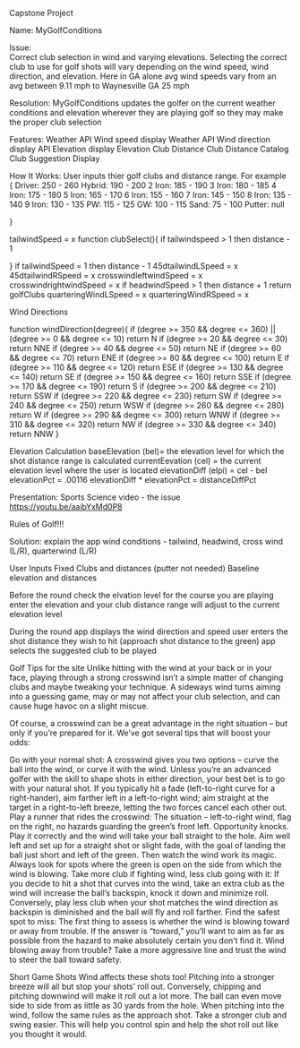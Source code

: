 Capstone Project

Name: MyGolfConditions

Issue:  
Correct club selection in wind and varying elevations.  Selecting the 
correct club to use for golf shots will vary depending on the wind 
speed, wind direction, and elevation. Here in GA alone avg wind speeds 
vary from an avg between 9.11 mph to Waynesville GA 25 mph

Resolution: MyGolfConditions updates the golfer on the 
current weather conditions and elevation wherever they are playing 
golf so they may make the proper club selection

Features:
Weather API Wind speed display
Weather API Wind direction display
API Elevation display
Elevation Club Distance
Club Distance Catalog
Club Suggestion Display


How It Works:
User inputs thier golf clubs and distance range. For example
{
    Driver: 250 - 260
    Hybrid: 190 - 200
    2 Iron: 185 - 190
    3 Iron: 180 - 185
    4 Iron: 175 - 180
    5 Iron: 165 - 170
    6 Iron: 155 - 160
    7 Iron: 145 - 150
    8 Iron: 135 - 140
    9 Iron: 130 - 135
    PW:     115 - 125
    GW:     100 - 115
    Sand:   75 - 100
    Putter: null
    
}

tailwindSpeed = x
function clubSelect(){
    if tailwindspeed > 1 then distance - 1 
     
} 
if tailwindSpeed = 1 then distance - 1
45dtailwindLSpeed = x
45dtailwindRSpeed = x
crosswindleftwindSpeed = x
crosswindrightwindSpeed = x
if headwindSpeed > 1 then distance + 1 
return golfClubs
quarteringWindLSpeed = x
quarteringWindRSpeed = x

Wind Directions

function windDirection(degree){
    if (degree >= 350 && degree <= 360) || 
        (degree >= 0 && degree <= 10)
    return N 
    if (degree >= 20 && degree <= 30)
    return NNE 
    if (degree >= 40 && degree <= 50)
    return NE 
    if (degree >= 60 && degree <= 70)
    return ENE 
    if (degree >= 80 && degree <= 100)
    return E 
    if (degree >= 110 && degree <= 120)
    return ESE 
    if (degree >= 130 && degree <= 140)
    return SE 
    if (degree >= 150 && degree <= 160)
    return SSE 
    if (degree >= 170 && degree <= 190)
    return S 
    if (degree >= 200 && degree <= 210)
    return SSW 
    if (degree >= 220 && degree <= 230)
    return SW 
    if (degree >= 240 && degree <= 250)
    return WSW 
    if (degree >= 260 && degree <= 280)
    return W 
    if (degree >= 290 && degree <= 300)
    return WNW 
    if (degree >= 310 && degree <= 320)
    return NW 
    if (degree >= 330 && degree <= 340)
    return NNW 
}
    




Elevation Calculation
baseElevation (bel)= the elevation level for which the shot distance range is calculated
currentEevation (cel) = the current elevation level where the user is located
elevationDiff (elpi) = cel - bel 
elevationPct = .00116
elevationDiff * elevationPct = distanceDiffPct




Presentation:
Sports Science video - the issue
https://youtu.be/aaibYxMd0P8

Rules of Golf!!!

Solution:
explain the app
    wind conditions - tailwind, headwind, cross wind (L/R), quarterwind (L/R)


User Inputs
Fixed
Clubs and distances (putter not needed)
Baseline elevation and distances

Before the round
check the elvation level for the course you are playing
enter the elevation and your club distance range will adjust to 
the current elevation level

During the round
app displays the wind direction and speed
user enters the shot distance they wish to hit (approach shot distance to the green)
app selects the suggested club to be played


Golf Tips for the site
Unlike hitting with the wind at your back or in your face, playing through a strong crosswind isn’t a simple matter of changing clubs and maybe tweaking your technique. A sideways wind turns aiming into a guessing game, may or may not affect your club selection, and can cause huge havoc on a slight miscue.

Of course, a crosswind can be a great advantage in the right situation – but only if you’re prepared for it. We’ve got several tips that will boost your odds:

Go with your normal shot: A crosswind gives you two options – curve the ball into the wind, or curve it with the wind. Unless you’re an advanced golfer with the skill to shape shots in either direction, your best bet is to go with your natural shot. If you typically hit a fade (left-to-right curve for a right-hander), aim farther left in a left-to-right wind; aim straight at the target in a right-to-left breeze, letting the two forces cancel each other out.
Play a runner that rides the crosswind: The situation – left-to-right wind, flag on the right, no hazards guarding the green’s front left. Opportunity knocks. Play it correctly and the wind will take your ball straight to the hole. Aim well left and set up for a straight shot or slight fade, with the goal of landing the ball just short and left of the green. Then watch the wind work its magic. Always look for spots where the green is open on the side from which the wind is blowing.
Take more club if fighting wind, less club going with it: If you decide to hit a shot that curves into the wind, take an extra club as the wind will increase the ball’s backspin, knock it down and minimize roll. Conversely, play less club when your shot matches the wind direction as backspin is diminished and the ball will fly and roll farther.
Find the safest spot to miss: The first thing to assess is whether the wind is blowing toward or away from trouble. If the answer is “toward,” you’ll want to aim as far as possible from the hazard to make absolutely certain you don’t find it. Wind blowing away from trouble? Take a more aggressive line and trust the wind to steer the ball toward safety.


Short Game Shots
Wind affects these shots too! Pitching into a stronger breeze will all but stop your shots’ roll out. Conversely, chipping and pitching downwind will make it roll out a lot more. The ball can even move side to side from as little as 30 yards from the hole. When pitching into the wind, follow the same rules as the approach shot. Take a stronger club and swing easier. This will help you control spin and help the shot roll out like you thought it would.